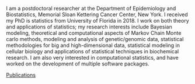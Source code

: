 I am a postdoctoral researcher at the Department of Epidemiology and Biostatistics, Memorial Sloan Kettering Cancer Center, New York. I received my PhD is statistics from University of Florida in 2018. I work on both theory and applications of statistics; my research interests include Bayesian modeling, theoretical and computational aspects of Markov Chain Monte carlo methods, modeling and analysis of genetic/genomic data, statistical methodologies for big and high-dimensional data, statistical modeling in cellular biology and applications of statistical techniques in biochemical research. I am also very interested in computational statistics, and have worked on the development of multiple software packages.  

[Publications](https://github.com/c7rishi/c7rishi.github.io/blob/master/publications.md)
